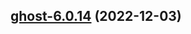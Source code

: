 

## [ghost-6.0.14](https://github.com/truecharts/charts/compare/ghost-6.0.13...ghost-6.0.14) (2022-12-03)

